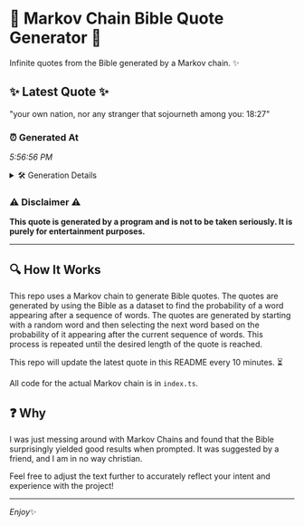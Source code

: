 # 📖 Markov Chain Bible Quote Generator 📖

Infinite quotes from the Bible generated by a Markov chain. ✨

## ✨ Latest Quote ✨
"your own nation, nor any stranger that sojourneth among you: 18:27"

### ⏰ Generated At
*5:56:56 PM*

<details>
    <summary>🛠️ Generation Details</summary>
    <p>
        <strong>🌱 Seed:</strong> your<br>
        <strong>🔄 Iterations:</strong> 10<br>
        <strong>📜 Context History:</strong><br>[ your ]: own<br>[ your, own ]: nation,<br>[ your, own, nation, ]: nor<br>[ your, own, nation,, nor ]: any<br>[ your, own, nation,, nor, any ]: stranger<br>[ your, own, nation,, nor, any, stranger ]: that<br>[ own, nation,, nor, any, stranger, that ]: sojourneth<br>[ nation,, nor, any, stranger, that, sojourneth ]: among<br>[ nor, any, stranger, that, sojourneth, among ]: you:<br>[ any, stranger, that, sojourneth, among, you: ]: 18:27<br>
    </p>
</details>

### ⚠️ Disclaimer ⚠️
**This quote is generated by a program and is not to be taken seriously. It is purely for entertainment purposes.**

---

## 🔍 How It Works

This repo uses a Markov chain to generate Bible quotes. The quotes are generated by using the Bible as a dataset to find the probability of a word appearing after a sequence of words. The quotes are generated by starting with a random word and then selecting the next word based on the probability of it appearing after the current sequence of words. This process is repeated until the desired length of the quote is reached.

This repo will update the latest quote in this README every 10 minutes. ⏳

All code for the actual Markov chain is in `index.ts`.

## ❓ Why

I was just messing around with Markov Chains and found that the Bible surprisingly yielded good results when prompted. 
It was suggested by a friend, and I am in no way christian.

Feel free to adjust the text further to accurately reflect your intent and experience with the project!

---

*Enjoy*✨

